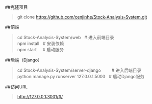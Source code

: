 ##克隆项目
 >git clone https://github.com/cenjinhe/Stock-Analysis-System.git

##前端
 >cd Stock-Analysis-System/web    &nbsp;&nbsp;# 进入前端目录\
 >npm install                     &nbsp;&nbsp;# 安装依赖\
 >npm start                       &nbsp;&nbsp;&nbsp;&nbsp;# 启动服务

##后端（Django）
 >cd Stock-Analysis-System/server-django          &nbsp;&nbsp;&nbsp;&nbsp;&nbsp;&nbsp;&nbsp;&nbsp;# 进入后端目录\
 >python manage.py runserver 127.0.0.1:5000       &nbsp;&nbsp;# 启动Django服务

##访问URL
 >http://127.0.0.1:3001/#/
